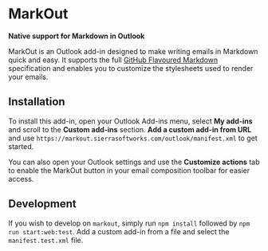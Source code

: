 # MarkOut
**Native support for Markdown in Outlook**

MarkOut is an Outlook add-in designed to make writing emails in Markdown quick and easy.
It supports the full [GitHub Flavoured Markdown][gfm] specification and enables you to customize
the stylesheets used to render your emails.

## Installation
To install this add-in, open your Outlook Add-ins menu, select **My add-ins** and scroll to the **Custom add-ins**
section. **Add a custom add-in from URL** and use `https://markout.sierrasoftworks.com/outlook/manifest.xml` to
get started.

You can also open your Outlook settings and use the **Customize actions** tab to enable the MarkOut
button in your email composition toolbar for easier access.

## Development
If you wish to develop on `markout`, simply run `npm install` followed by `npm run start:web:test`. Add a custom add-in
from a file and select the `manifest.test.xml` file.

[gfm]: https://github.github.com/gfm/